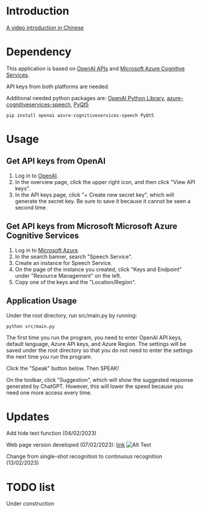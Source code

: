 # Introduction

[A video introduction in Chinese](https://www.bilibili.com/video/BV1Xs4y1p7t8/)

# Dependency

This application is based on [OpenAI APIs](https://openai.com/api/) and [Microsoft Azure Cognitive Services](https://azure.microsoft.com/en-us/products/cognitive-services/#overview).

API keys from both platforms are needed.

Additional needed python packages are: [OpenAI Python Library](https://github.com/openai/openai-python), [azure-cognitiveservices-speech](https://learn.microsoft.com/en-us/azure/cognitive-services/speech-service/), [PyQt5](https://www.riverbankcomputing.com/software/pyqt/)

```
pip install openai azure-cognitiveservices-speech PyQt5
```

# Usage

## Get API keys from OpenAI

1. Log in to [OpenAI](https://openai.com/api/).
2. In the overview page, click the upper right icon, and then click "View API keys".
3. In the API keys page, click "+ Create new secret key", which will generate the secret key. Be sure to save it because it cannot be seen a second time.

## Get API keys from Microsoft Microsoft Azure Cognitive Services

1. Log in to [Microsoft Azure](https://azure.microsoft.com/en-us/free/students/).
2. In the search banner, search "Speech Service".
3. Create an instance for Speech Service.
4. On the page of the instance you created, click "Keys and Endpoint" under "Resource Management" on the left.
5. Copy one of the keys and the "Location/Region".

## Application Usage

Under the root directory, run src/main.py by running:
```
python src/main.py
```

The first time you run the program, you need to enter OpenAI API keys, default language, Azure API keys, and Azure Region. The settings will be saved under the root directory so that you do not need to enter the settings the next time you run the program.

Click the "Speak" button below. Then SPEAK!

On the toolbar, click "Suggestion", which will show the suggested response generated by ChatGPT. However, this will lower the speed because you need one more access every time.

# Updates

Add hide text function (04/02/2023)

Web page version developed (07/02/2023):
[link](https://drawingsword-oral.streamlit.app/)
![Alt Text](./assets/dev_pic.png)

Change from single-shot recognition to continuous recognition (13/02/2023)

# TODO list

Under construction
